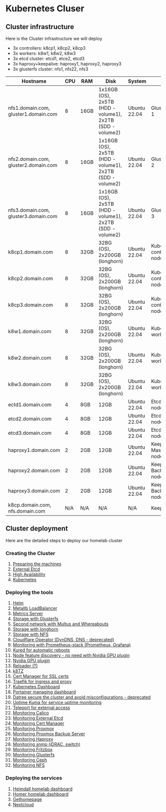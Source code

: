 # Kubernetes Cluser

## Cluster infrastructure

Here is the Cluster infrastructure we will deploy

- 3x controllers: k8cp1, k8cp2, k8cp3
- 3x workers: k8w1, k8w2, k8w3
- 3x etcd cluster: etcd1, etce2, etcd3
- 3x haproxy+keepalive: haproxy1, haproxy2, haproxy3
- 3x glusterfs cluster: nfs1, nfs22, nfs3

| Hostname               | CPU | RAM  | Disk                     | System             | Role                              | IP         |
| ---------------------- | --- | ---- | ------------------------ | ------------------ | --------------------------------- | ---------- |
| nfs1.domain.com, gluster1.domain.com | 8   | 16GB | 1x16GB (OS), 2x5TB (HDD - volume1), 2x2TB  (SDD - volume2) | Ubuntu 22.04       | GlusterFS node 1                  | 10.0.50.21, 10.0.70.21 (gluster storage) |
| nfs2.domain.com, gluster2.domain.com | 8   | 16GB | 1x16GB (OS), 2x5TB (HDD - volume1), 2x2TB  (SDD - volume2) | Ubuntu 22.04       | GlusterFS node 2                  | 10.0.50.22, 10.0.70.22 (gluster storage) |
| nfs3.domain.com, gluster3.domain.com | 8   | 16GB | 1x16GB (OS), 2x5TB (HDD - volume1), 2x2TB  (SDD - volume2) | Ubuntu 22.04       | GlusterFS node 3                  | 10.0.50.23, 10.0.70.23 (gluster storage) |
| k8cp1.domain.com       | 8   | 32GB | 32BG (OS), 2x200GB (longhorn)           | Ubuntu 22.04       | Kubernetes control manager node 1 | 10.0.50.51, 10.0.90.51 (longhorn storage) |
| k8cp2.domain.com       | 8   | 32GB | 32BG (OS), 2x200GB (longhorn)           | Ubuntu 22.04       | Kubernetes control manager node 2 | 10.0.50.52, 10.0.90.52 (longhorn storage) |
| k8cp3.domain.com       | 8   | 32GB | 32BG (OS), 2x200GB (longhorn)           | Ubuntu 22.04       | Kubernetes control manager node 3 | 10.0.50.53, 10.0.90.53 (longhorn storage) |
| k8w1.domain.com        | 8   | 32GB | 32BG (OS), 2x200GB (longhorn)           | Ubuntu 22.04       | Kubernetes worker node 1          | 10.0.50.54, 10.0.90.54 (longhorn storage) |
| k8w2.domain.com        | 8   | 32GB | 32BG (OS), 2x200GB (longhorn)           | Ubuntu 22.04       | Kubernetes worker node 2          | 10.0.50.55, 10.0.90.55 (longhorn storage) |
| k8w3.domain.com        | 8   | 32GB | 32BG (OS), 2x200GB (longhorn)           | Ubuntu 22.04       | Kubernetes worker node 3          | 10.0.50.56, 10.0.90.56 (longhorn storage) |
| ectd1.domain.com       | 4   | 8GB  | 12GB                     | Ubuntu 22.04       | Etcd cluster node 1               | 10.0.50.41 |
| etcd2.domain.com       | 4   | 8GB  | 12GB                     | Ubuntu 22.04       | Etcd cluster node 2               | 10.0.50.42 |
| etcd3.domain.com       | 4   | 8GB  | 12GB                     | Ubuntu 22.04       | Etcd cluster node 3               | 10.0.50.43 |
| haproxy1.domain.com    | 2   | 2GB  | 12GB                     | Ubuntu 22.04       | Keepalive Master/Haproxy node 1   | 10.0.50.61 |
| haproxy2.domain.com    | 2   | 2GB  | 12GB                     | Ubuntu 22.04       | Keepalive Backup/Haproxy node 2   | 10.0.50.62 |
| haproxy3.domain.com    | 2   | 2GB  | 12GB                     | Ubuntu 22.04       | Keepalive Backup/Haproxy node 3   | 10.0.50.63 |
| k8cp.domain.com, nfs.domain.com | N/A | N/A  | N/A                      | N/A                | Keepalive VIP IP                  | 10.0.50.64 |

## Cluster deployment

Here are the detailed steps to deploy our homelab cluster

### Creating the Cluster

1. [Preparing the machines](https://github.com/urbaman/HomeLab/tree/main/Kubernetes/Cluster/01-Prepare-Machines)
2. [External Etcd](https://github.com/urbaman/HomeLab/tree/main/Kubernetes/Cluster/02-External-Etcd)
3. [High Availability](https://github.com/urbaman/HomeLab/tree/main/Kubernetes/Cluster/03-High-Availability)
4. [Kubernetes](https://github.com/urbaman/HomeLab/tree/main/Kubernetes/Cluster/04-Kubernetes)

### Deploying the tools

1. [Helm](https://github.com/urbaman/HomeLab/tree/main/Kubernetes/Helm)
2. [Metallb LoadBalancer](https://github.com/urbaman/HomeLab/tree/main/Kubernetes/Metallb)
3. [Metrics Server](https://github.com/urbaman/HomeLab/tree/main/Kubernetes/Metrics-Server)
4. [Storage with Glusterfs](https://github.com/urbaman/HomeLab/tree/main/Kubernetes/Glusterfs)
5. [Second network with Multus and Whereabouts](https://github.com/urbaman/HomeLab/tree/main/Kubernetes/Multus)
6. [Storage with longhorn](https://github.com/urbaman/HomeLab/tree/main/Kubernetes/Storage/Longhorn)
7. [Storage with NFS](https://github.com/urbaman/HomeLab/tree/main/Kubernetes/Storage/NFS)
8. [Cloudflare Operator (DynDNS, DNS - deprecated)](https://github.com/urbaman/HomeLab/tree/main/Kubernetes/Cloudflare-Operator)
9. [Monitoring with Prometheus-stack (Prometheus, Grafana)](https://github.com/urbaman/HomeLab/tree/main/Kubernetes/Prometheus-Stack)
10. [Kured for automatic reboots](https://github.com/urbaman/HomeLab/tree/main/Kubernetes/Kured)
11. [Node feature discovery - no need with Nvidia GPU plugin](https://github.com/urbaman/HomeLab/tree/main/Kubernetes/Node-Feature-Discovery)
12. [Nvidia GPU plugin](https://github.com/urbaman/HomeLab/tree/main/Kubernetes/Nvidia-GPU)
13. [Reloader (?)](https://github.com/urbaman/HomeLab/tree/main/Kubernetes/Reloader)
14. [k8TZ](https://github.com/urbaman/HomeLab/tree/main/Kubernetes/k8tz)
15. [Cert Manager for SSL certs](https://github.com/urbaman/HomeLab/tree/main/Kubernetes/Cert-manager)
16. [Traefik for ingress and proxy](https://github.com/urbaman/HomeLab/tree/main/Kubernetes/Traefik)
17. [Kubernetes Dashboard](https://github.com/urbaman/HomeLab/tree/main/Kubernetes/Dashboard)
18. [Portainer managing dashboard](https://github.com/urbaman/HomeLab/tree/main/Kubernetes/Portainer)
19. [Datree secure the cluster and avoid misconfigurations - deprecated](https://github.com/urbaman/HomeLab/tree/main/Kubernetes/Datree)
20. [Uptime Kuma for service uptime monitoring](https://github.com/urbaman/HomeLab/tree/main/Kubernetes/Uptimekuma)
21. [Teleport for external access](https://github.com/urbaman/HomeLab/tree/main/Kubernetes/Teleport)
22. [Monitoring Calico](https://github.com/urbaman/HomeLab/tree/main/Kubernetes/Prometheus-Stack/Calico)
23. [Monitoring External Etcd](https://github.com/urbaman/HomeLab/tree/main/Kubernetes/Prometheus-Stack/ExternalEtcd)
24. [Monitoring Cert Manager](https://github.com/urbaman/HomeLab/tree/main/Kubernetes/Prometheus-Stack/Cert-manager)
25. [Monitoring Proxmox](https://github.com/urbaman/HomeLab/tree/main/Kubernetes/Prometheus-Stack/Proxmox-Monitoring)
26. [Monitoring Proxmox Backup Server](https://github.com/urbaman/HomeLab/tree/main/Kubernetes/Prometheus-Stack/Proxmox-Backup-Monitoring)
27. [Monitoring Haproxy](https://github.com/urbaman/HomeLab/tree/main/Kubernetes/Prometheus-Stack/Haproxy-Monitoring)
28. [Monitoring snmp (iDRAC, switch)](https://github.com/urbaman/HomeLab/tree/main/Kubernetes/Prometheus-Stack/Prometheus-snmp)
29. [Monitoring Fritzbox](https://github.com/urbaman/HomeLab/tree/main/Kubernetes/Prometheus-Stack/Fritzbox-exporter)
30. [Monitoring Glusterfs](https://github.com/urbaman/HomeLab/tree/main/Kubernetes/Prometheus-Stack/Glusterfs)
31. [Monitoring Ceph](https://github.com/urbaman/HomeLab/tree/main/Kubernetes/Prometheus-Stack/Ceph)
32. [Monitoring NFS](https://github.com/urbaman/HomeLab/tree/main/Kubernetes/Prometheus-Stack/NFS-server)

### Deploying the services

1. [Heimdall homelab dashboard](https://github.com/urbaman/HomeLab/tree/main/Kubernetes/Heimdall-dashboard)
2. [Homer homelab dashboard](https://github.com/urbaman/HomeLab/tree/main/Kubernetes/Homer)
3. [Gethomepage](https://gethomepage.dev)
4. [Nextcloud](https://github.com/urbaman/HomeLab/tree/main/Kubernetes/Nextcloud)
